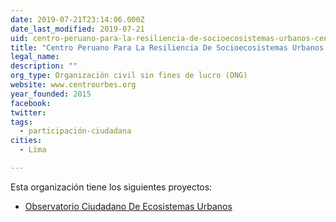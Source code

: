 ```yaml
---
date: 2019-07-21T23:14:06.000Z
date_last_modified: 2019-07-21
uid: centro-peruano-para-la-resiliencia-de-socioecosistemas-urbanos-centro-urbes
title: "Centro Peruano Para La Resiliencia De Socioecosistemas Urbanos - Centro Urbes"
legal_name: 
description: ""
org_type: Organización civil sin fines de lucro (ONG)
website: www.centrourbes.org
year_founded: 2015
facebook: 
twitter: 
tags:
  - participación-ciudadana
cities: 
  - Lima

---
```


Esta organización tiene los siguientes proyectos:

- [Observatorio Ciudadano De Ecosistemas Urbanos](/proyectos/observatorio-ciudadano-de-ecosistemas-urbanos)
